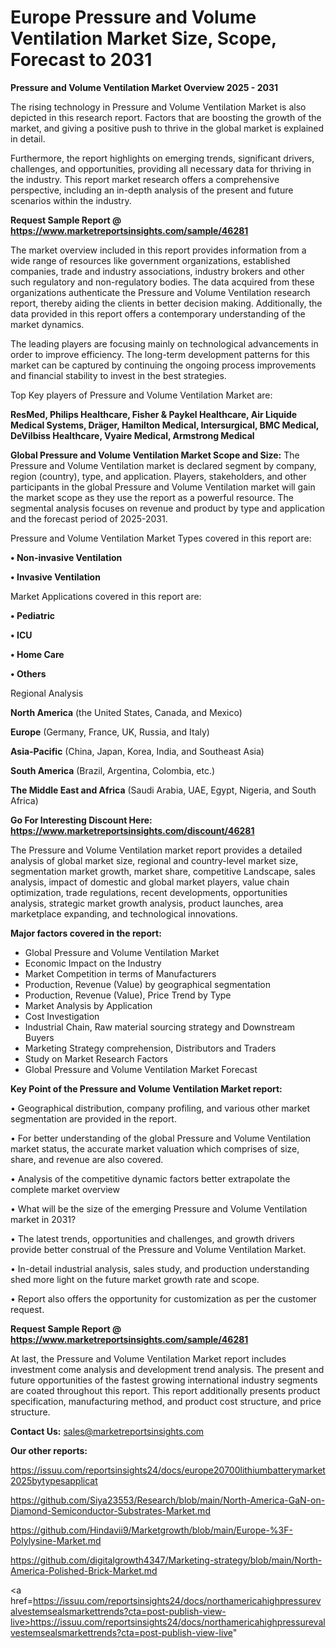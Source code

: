 # Europe Pressure and Volume Ventilation Market Size, Scope, Forecast to 2031

<Strong> Pressure and Volume Ventilation Market Overview 2025 - 2031</strong>

The rising technology in Pressure and Volume Ventilation Market is also depicted in this research report. Factors that are boosting the growth of the market, and giving a positive push to thrive in the global market is explained in detail.

Furthermore, the report highlights on emerging trends, significant drivers, challenges, and opportunities, providing all necessary data for thriving in the industry. This report market research offers a comprehensive perspective, including an in-depth analysis of the present and future scenarios within the industry.

<strong>Request Sample Report @ <a href=https://www.marketreportsinsights.com/sample/46281>https://www.marketreportsinsights.com/sample/46281</a></strong>

The market overview included in this report provides information from a wide range of resources like government organizations, established companies, trade and industry associations, industry brokers and other such regulatory and non-regulatory bodies. The data acquired from these organizations authenticate the Pressure and Volume Ventilation research report, thereby aiding the clients in better decision making. Additionally, the data provided in this report offers a contemporary understanding of the market dynamics.

The leading players are focusing mainly on technological advancements in order to improve efficiency. The long-term development patterns for this market can be captured by continuing the ongoing process improvements and financial stability to invest in the best strategies.

Top Key players of Pressure and Volume Ventilation Market are:

<strong>ResMed, Philips Healthcare, Fisher & Paykel Healthcare, Air Liquide Medical Systems, Dräger, Hamilton Medical, Intersurgical, BMC Medical, DeVilbiss Healthcare, Vyaire Medical, Armstrong Medical</strong>

<strong><b>Global Pressure and Volume Ventilation Market Scope and Size:</b></strong>
The Pressure and Volume Ventilation market is declared segment by company, region (country), type, and application. Players, stakeholders, and other participants in the global Pressure and Volume Ventilation market will gain the market scope as they use the report as a powerful resource. The segmental analysis focuses on revenue and product by type and application and the forecast period of 2025-2031.

Pressure and Volume Ventilation Market Types covered in this report are:

<strong>•  Non-invasive Ventilation

•  Invasive Ventilation</strong>

Market Applications covered in this report are:

<strong>•  Pediatric

•  ICU

•  Home Care

•  Others</strong> 

Regional Analysis

<strong>North America</strong> (the United States, Canada, and Mexico)

<strong>Europe</strong> (Germany, France, UK, Russia, and Italy)

<strong>Asia-Pacific</strong> (China, Japan, Korea, India, and Southeast Asia)

<strong>South America</strong> (Brazil, Argentina, Colombia, etc.)

<strong>The Middle East and Africa</strong> (Saudi Arabia, UAE, Egypt, Nigeria, and South Africa)

<strong>Go For Interesting Discount Here: <a href=https://www.marketreportsinsights.com/discount/46281>https://www.marketreportsinsights.com/discount/46281</a></strong>

The Pressure and Volume Ventilation market report provides a detailed analysis of global market size, regional and country-level market size, segmentation market growth, market share, competitive Landscape, sales analysis, impact of domestic and global market players, value chain optimization, trade regulations, recent developments, opportunities analysis, strategic market growth analysis, product launches, area marketplace expanding, and technological innovations.

<strong><b>Major factors covered in the report:</b></strong>
<ul>
  <li>Global Pressure and Volume Ventilation Market </li>
  <li>Economic Impact on the Industry</li>
  <li>Market Competition in terms of Manufacturers</li>
  <li>Production, Revenue (Value) by geographical segmentation</li>
  <li>Production, Revenue (Value), Price Trend by Type</li>
  <li>Market Analysis by Application</li>
  <li>Cost Investigation</li>
  <li>Industrial Chain, Raw material sourcing strategy and Downstream Buyers</li>
  <li>Marketing Strategy comprehension, Distributors and Traders</li>
  <li>Study on Market Research Factors</li>
  <li>Global Pressure and Volume Ventilation Market Forecast</li>
</ul>

<strong><b>Key Point of the Pressure and Volume Ventilation Market report:</b></strong>

• Geographical distribution, company profiling, and various other market segmentation are provided in the report.

• For better understanding of the global Pressure and Volume Ventilation market status, the accurate market valuation which comprises of size, share, and revenue are also covered.

• Analysis of the competitive dynamic factors better extrapolate the complete market overview

• What will be the size of the emerging Pressure and Volume Ventilation market in 2031?

• The latest trends, opportunities and challenges, and growth drivers provide better construal of the Pressure and Volume Ventilation Market.

• In-detail industrial analysis, sales study, and production understanding shed more light on the future market growth rate and scope.

• Report also offers the opportunity for customization as per the customer request.

<strong>Request Sample Report @ <a href=https://www.marketreportsinsights.com/sample/46281>https://www.marketreportsinsights.com/sample/46281</a></strong>

At last, the Pressure and Volume Ventilation Market report includes investment come analysis and development trend analysis. The present and future opportunities of the fastest growing international industry segments are coated throughout this report. This report additionally presents product specification, manufacturing method, and product cost structure, and price structure.

<strong>Contact Us:</strong>
sales@marketreportsinsights.com

<strong>Our other reports:</strong>

<a href=https://issuu.com/reportsinsights24/docs/europe20700lithiumbatterymarket2025bytypesapplicat>https://issuu.com/reportsinsights24/docs/europe20700lithiumbatterymarket2025bytypesapplicat</a>

<a href=https://github.com/Siya23553/Research/blob/main/North-America-GaN-on-Diamond-Semiconductor-Substrates-Market.md>https://github.com/Siya23553/Research/blob/main/North-America-GaN-on-Diamond-Semiconductor-Substrates-Market.md</a>

<a href=https://github.com/Hindavii9/Marketgrowth/blob/main/Europe-%3F-Polylysine-Market.md>https://github.com/Hindavii9/Marketgrowth/blob/main/Europe-%3F-Polylysine-Market.md</a>

<a href=https://github.com/digitalgrowth4347/Marketing-strategy/blob/main/North-America-Polished-Brick-Market.md>https://github.com/digitalgrowth4347/Marketing-strategy/blob/main/North-America-Polished-Brick-Market.md</a>

<a href=https://issuu.com/reportsinsights24/docs/northamericahighpressurevalvestemsealsmarkettrends?cta=post-publish-view-live>https://issuu.com/reportsinsights24/docs/northamericahighpressurevalvestemsealsmarkettrends?cta=post-publish-view-live</a>"
